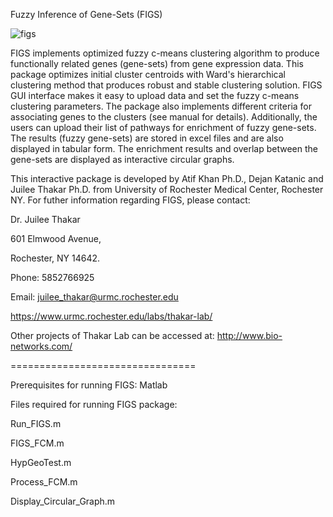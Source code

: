 Fuzzy Inference of Gene-Sets (FIGS)


![figs](https://cloud.githubusercontent.com/assets/21067499/19664277/a6f15b0e-9a0d-11e6-95fb-4376af6808ff.png)



FIGS implements optimized fuzzy c-means clustering algorithm to produce functionally related genes (gene-sets) from gene expression data. This package optimizes initial cluster centroids with Ward's hierarchical clustering method that produces robust and stable clustering solution. FIGS GUI interface makes it easy to upload data and set the fuzzy c-means clustering parameters. The package also implements different criteria for associating genes to the clusters (see manual for details). Additionally, the users can upload their list of pathways for enrichment of fuzzy gene-sets. The results (fuzzy gene-sets) are stored in excel files and are also displayed in tabular form. The enrichment results and overlap between the gene-sets are displayed as interactive circular graphs.         

This interactive package is developed by Atif Khan Ph.D., Dejan Katanic and Juilee Thakar Ph.D. from University of Rochester Medical Center, Rochester NY. For futher information regarding FIGS, please contact: 

 
Dr. Juilee Thakar 

601 Elmwood Avenue,

Rochester, NY 14642.

Phone: 5852766925

Email: juilee_thakar@urmc.rochester.edu

https://www.urmc.rochester.edu/labs/thakar-lab/


Other projects of Thakar Lab can be accessed at: http://www.bio-networks.com/ 

 
 ================================
 
Prerequisites for running FIGS: Matlab 


Files required for running FIGS package:
 
Run_FIGS.m 

FIGS_FCM.m 

HypGeoTest.m

Process_FCM.m


Display_Circular_Graph.m


